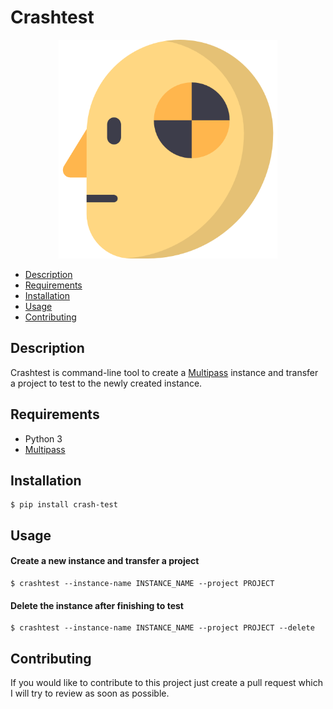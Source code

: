 # Crashtest

<p align="center">
    <img src="./images/crash_test_dummy.png" alt="crash_test_dummy" height="350"/>
</p>

- [Description](#description)
- [Requirements](#requirements)
- [Installation](#installation)
- [Usage](#usage)
- [Contributing](#contributing)

## Description

Crashtest is command-line tool to create a [Multipass](https://multipass.run/) instance and transfer a project to test
to the newly created
instance.

## Requirements

- Python 3
- [Multipass](https://multipass.run/)

## Installation

```console
$ pip install crash-test
```

## Usage

#### Create a new instance and transfer a project

```console
$ crashtest --instance-name INSTANCE_NAME --project PROJECT
```

#### Delete the instance after finishing to test

```console
$ crashtest --instance-name INSTANCE_NAME --project PROJECT --delete
```

## Contributing

If you would like to contribute to this project just create a pull request which I will try to review as soon as
possible.
